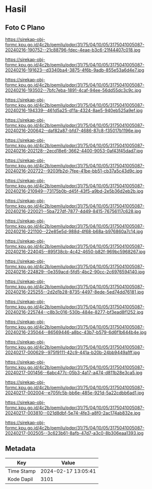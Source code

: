 # Hasil

## Foto C Plano

https://sirekap-obj-formc.kpu.go.id/4c2b/pemilu/pdpr/31/75/04/10/05/3175041005087-20240216-190752--21c88796-fdec-4eae-b3c6-21f44407c018.jpg

https://sirekap-obj-formc.kpu.go.id/4c2b/pemilu/pdpr/31/75/04/10/05/3175041005087-20240216-191623--d3340ba4-3875-4f6b-9adb-855e53a6d4e7.jpg

https://sirekap-obj-formc.kpu.go.id/4c2b/pemilu/pdpr/31/75/04/10/05/3175041005087-20240216-193502--7bfc7eba-1891-4caf-94ee-56dd55dc3c9c.jpg

https://sirekap-obj-formc.kpu.go.id/4c2b/pemilu/pdpr/31/75/04/10/05/3175041005087-20240216-194339--461d5a25-d11a-4324-8ae5-940eb525a9ef.jpg

https://sirekap-obj-formc.kpu.go.id/4c2b/pemilu/pdpr/31/75/04/10/05/3175041005087-20240216-200642--daf82a87-bfd7-4686-87c8-f35017b1196e.jpg

https://sirekap-obj-formc.kpu.go.id/4c2b/pemilu/pdpr/31/75/04/10/05/3175041005087-20240216-202128--2ecd18e6-3662-4400-9053-0af43f45dad7.jpg

https://sirekap-obj-formc.kpu.go.id/4c2b/pemilu/pdpr/31/75/04/10/05/3175041005087-20240216-202722--9203fb2d-7fee-41be-bb51-cb37a5c43d9c.jpg

https://sirekap-obj-formc.kpu.go.id/4c2b/pemilu/pdpr/31/75/04/10/05/3175041005087-20240216-210949--73175b0b-d45f-43f5-a9bd-2e5b36d2eb2b.jpg

https://sirekap-obj-formc.kpu.go.id/4c2b/pemilu/pdpr/31/75/04/10/05/3175041005087-20240216-220021--5ba727df-7877-4d49-8415-76756117c628.jpg

https://sirekap-obj-formc.kpu.go.id/4c2b/pemilu/pdpr/31/75/04/10/05/3175041005087-20240216-221100--22e85e5d-988d-4f68-b68a-b976860a7c14.jpg

https://sirekap-obj-formc.kpu.go.id/4c2b/pemilu/pdpr/31/75/04/10/05/3175041005087-20240216-224045--895f38cb-4c42-4650-b82f-969bc5968267.jpg

https://sirekap-obj-formc.kpu.go.id/4c2b/pemilu/pdpr/31/75/04/10/05/3175041005087-20240216-224829--0e359acd-5fd5-4bc2-90cc-2c6976594140.jpg

https://sirekap-obj-formc.kpu.go.id/4c2b/pemilu/pdpr/31/75/04/10/05/3175041005087-20240216-225255--2d2d1b28-8735-4497-8ede-5ed74dd76181.jpg

https://sirekap-obj-formc.kpu.go.id/4c2b/pemilu/pdpr/31/75/04/10/05/3175041005087-20240216-225744--c8b3c016-530b-484e-8277-bf3ead8f1252.jpg

https://sirekap-obj-formc.kpu.go.id/4c2b/pemilu/pdpr/31/75/04/10/05/3175041005087-20240216-235044--86569446-a8bc-43b7-b579-6d6f1b644b4e.jpg

https://sirekap-obj-formc.kpu.go.id/4c2b/pemilu/pdpr/31/75/04/10/05/3175041005087-20240217-000629--975f9111-42c9-441a-b20b-24bb9449a1ff.jpg

https://sirekap-obj-formc.kpu.go.id/4c2b/pemilu/pdpr/31/75/04/10/05/3175041005087-20240217-001456--6abc477c-05b3-4a17-a474-d811b28e3ca5.jpg

https://sirekap-obj-formc.kpu.go.id/4c2b/pemilu/pdpr/31/75/04/10/05/3175041005087-20240217-002004--e705fc5b-bb6e-485e-921d-5a22cdbb6ad1.jpg

https://sirekap-obj-formc.kpu.go.id/4c2b/pemilu/pdpr/31/75/04/10/05/3175041005087-20240217-003810--021d8dbf-5e74-4fe3-a8f0-2ac174ab832e.jpg

https://sirekap-obj-formc.kpu.go.id/4c2b/pemilu/pdpr/31/75/04/10/05/3175041005087-20240217-002505--3c623b61-8afb-47d7-a3c0-8b306eaa1393.jpg


## Metadata

| Key        | Value               |
| ---------- | ------------------- |
| Time Stamp | 2024-02-17 13:05:41 |
| Kode Dapil | 3101                |



